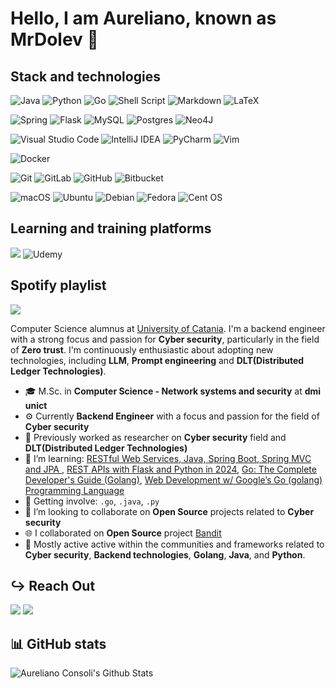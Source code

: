 # Hello, I am Aureliano, known as MrDolev 👋

## Stack and technologies

![Java](https://img.shields.io/badge/java-%23ED8B00.svg?style=for-the-badge&logo=openjdk&logoColor=white)
![Python](https://img.shields.io/badge/Python-3776AB?style=for-the-badge&logo=python&logoColor=white)
![Go](https://img.shields.io/badge/go-%2300ADD8.svg?style=for-the-badge&logo=go&logoColor=white)
![Shell Script](https://img.shields.io/badge/shell_script-%23121011.svg?style=for-the-badge&logo=gnu-bash&logoColor=white)
![Markdown](https://img.shields.io/badge/markdown-%23000000.svg?style=for-the-badge&logo=markdown&logoColor=white)
![LaTeX](https://img.shields.io/badge/latex-%23008080.svg?style=for-the-badge&logo=latex&logoColor=white)

![Spring](https://img.shields.io/badge/spring-%236DB33F.svg?style=for-the-badge&logo=spring&logoColor=white)
![Flask](https://img.shields.io/badge/flask-%23000.svg?style=for-the-badge&logo=flask&logoColor=white)
![MySQL](https://img.shields.io/badge/mysql-4479A1.svg?style=for-the-badge&logo=mysql&logoColor=white)
![Postgres](https://img.shields.io/badge/postgres-%23316192.svg?style=for-the-badge&logo=postgresql&logoColor=white)
![Neo4J](https://img.shields.io/badge/Neo4j-008CC1?style=for-the-badge&logo=neo4j&logoColor=white)

![Visual Studio Code](https://img.shields.io/badge/Visual%20Studio%20Code-0078d7.svg?style=for-the-badge&logo=visual-studio-code&logoColor=white)
![IntelliJ IDEA](https://img.shields.io/badge/IntelliJIDEA-000000.svg?style=for-the-badge&logo=intellij-idea&logoColor=white)
![PyCharm](https://img.shields.io/badge/pycharm-143?style=for-the-badge&logo=pycharm&logoColor=black&color=black&labelColor=green)
![Vim](https://img.shields.io/badge/VIM-%2311AB00.svg?style=for-the-badge&logo=vim&logoColor=white)

![Docker](https://img.shields.io/badge/docker-%230db7ed.svg?style=for-the-badge&logo=docker&logoColor=white)

![Git](https://img.shields.io/badge/git-%23F05033.svg?style=for-the-badge&logo=git&logoColor=white)
![GitLab](https://img.shields.io/badge/gitlab-%23181717.svg?style=for-the-badge&logo=gitlab&logoColor=white)
![GitHub](https://img.shields.io/badge/github-%23121011.svg?style=for-the-badge&logo=github&logoColor=white)
![Bitbucket](https://img.shields.io/badge/bitbucket-%230047B3.svg?style=for-the-badge&logo=bitbucket&logoColor=white)

![macOS](https://img.shields.io/badge/mac%20os-000000?style=for-the-badge&logo=macos&logoColor=F0F0F0)
![Ubuntu](https://img.shields.io/badge/Ubuntu-E95420?style=for-the-badge&logo=ubuntu&logoColor=white)
![Debian](https://img.shields.io/badge/Debian-D70A53?style=for-the-badge&logo=debian&logoColor=white)
![Fedora](https://img.shields.io/badge/Fedora-294172?style=for-the-badge&logo=fedora&logoColor=white)
![Cent OS](https://img.shields.io/badge/cent%20os-002260?style=for-the-badge&logo=centos&logoColor=F0F0F0)

## Learning and training platforms

[<img src ="https://img.shields.io/badge/-Hackerrank-2EC866?style=for-the-badge&logo=HackerRank&logoColor=white">](https://www.hackerrank.com/profile/MrDolev)
![Udemy](https://img.shields.io/badge/Udemy-A435F0?style=for-the-badge&logo=Udemy&logoColor=white)

## Spotify playlist

[<img src="https://img.shields.io/badge/Spotify-1ED760?style=for-the-badge&logo=spotify&logoColor=white">](https://open.spotify.com/user/11163705918/playlists)

Computer Science alumnus at [University of Catania](https://www.unict.it/en). I'm a backend engineer with a strong focus and passion for  **Cyber security**, particularly in the field of **Zero trust**. I'm continuously enthusiastic about adopting new technologies, including **LLM**, **Prompt engineering** and **DLT(Distributed Ledger Technologies)**.

- 🎓 M.Sc. in **Computer Science - Network systems and security** at **dmi unict**
- ⚙️ Currently **Backend Engineer** with a focus and passion for the field of  **Cyber security**
- 🍂 Previously worked as researcher on **Cyber security** field and **DLT(Distributed Ledger Technologies)**
- 🚀 I’m learning: [RESTful Web Services, Java, Spring Boot, Spring MVC and JPA
](https://www.udemy.com/course/restful-web-service-with-spring-boot-jpa-and-mysql), [REST APIs with Flask and Python in 2024](https://www.udemy.com/course/rest-api-flask-and-python), [Go: The Complete Developer's Guide (Golang)](https://www.udemy.com/course/go-the-complete-developers-guide), [Web Development w/ Google’s Go (golang) Programming Language](https://www.udemy.com/course/go-programming-language/)
- 👀 Getting involve: `.go`, `.java`, `.py`
- 🤝 I’m looking to collaborate on **Open Source** projects related to **Cyber security**
- 🌐 I collaborated on **Open Source** project [Bandit](https://github.com/PyCQA/bandit)
- 💬 Mostly active active within the communities and frameworks related to **Cyber security**, **Backend technologies**, **Golang**, **Java**, and **Python**.

## ↪ Reach Out

[<img src = "https://img.shields.io/badge/-Stackoverflow-FE7A16?style=for-the-badge&logo=stack-overflow&logoColor=white">](https://stackoverflow.com/users/15129869/mrdolev)
[<img src = "https://img.shields.io/badge/github-%23121011.svg?style=for-the-badge&logo=github&logoColor=white">](https://github.com/MrDolev)

## 📊 GitHub stats

![Aureliano Consoli's Github Stats](https://github-readme-stats.vercel.app/api?username=MrDolev&show_icons=true&hide_border=true)

<!--
**MrDolev/mrdolev** is a ✨ _special_ ✨ repository because its `README.md` (this file) appears on your GitHub profile.

Here are some ideas to get you started:

- 🔭 I’m currently working on ...
- 🌱 I’m currently learning ...
- 👯 I’m looking to collaborate on ...
- 🤔 I’m looking for help with ...
- 💬 Ask me about ...
- 📫 How to reach me: ...
- 😄 Pronouns: ...
- ⚡ Fun fact: ...
-->
